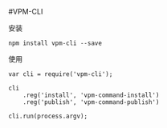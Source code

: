 #VPM-CLI


安装  

```
npm install vpm-cli --save

```

使用  

```
var cli = require('vpm-cli');

cli
    .reg('install', 'vpm-command-install')
    .reg('publish', 'vpm-command-publish')

cli.run(process.argv);
```
